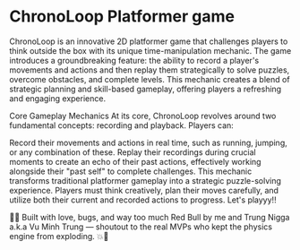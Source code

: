 # ChronoLoop Platformer game

ChronoLoop is an innovative 2D platformer game that challenges players to think outside the box with its unique time-manipulation mechanic. The game introduces a groundbreaking feature: the ability to record a player's movements and actions and then replay them strategically to solve puzzles, overcome obstacles, and complete levels. This mechanic creates a blend of strategic planning and skill-based gameplay, offering players a refreshing and engaging experience.

Core Gameplay Mechanics
At its core, ChronoLoop revolves around two fundamental concepts: recording and playback. Players can:

Record their movements and actions in real time, such as running, jumping, or any combination of these.
Replay their recordings during crucial moments to create an echo of their past actions, effectively working alongside their "past self" to complete challenges.
This mechanic transforms traditional platformer gameplay into a strategic puzzle-solving experience. Players must think creatively, plan their moves carefully, and utilize both their current and recorded actions to progress.
Let's playyy!!

🧠💀 Built with love, bugs, and way too much Red Bull by me and Trung Nigga a.k.a Vu Minh Trung — shoutout to the real MVPs who kept the physics engine from exploding. 💥👾
